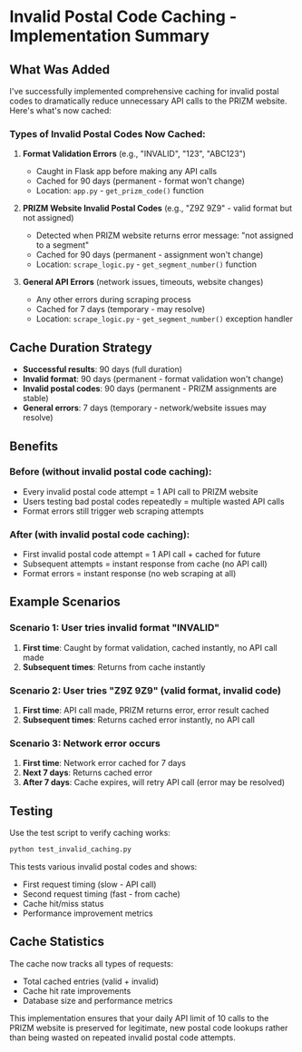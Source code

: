 # Invalid Postal Code Caching - Implementation Summary

## What Was Added

I've successfully implemented comprehensive caching for invalid postal codes to dramatically reduce unnecessary API calls to the PRIZM website. Here's what's now cached:

### Types of Invalid Postal Codes Now Cached:

1. **Format Validation Errors** (e.g., "INVALID", "123", "ABC123")

   - Caught in Flask app before making any API calls
   - Cached for 90 days (permanent - format won't change)
   - Location: `app.py` - `get_prizm_code()` function

2. **PRIZM Website Invalid Postal Codes** (e.g., "Z9Z 9Z9" - valid format but not assigned)

   - Detected when PRIZM website returns error message: "not assigned to a segment"
   - Cached for 90 days (permanent - assignment won't change)
   - Location: `scrape_logic.py` - `get_segment_number()` function

3. **General API Errors** (network issues, timeouts, website changes)
   - Any other errors during scraping process
   - Cached for 7 days (temporary - may resolve)
   - Location: `scrape_logic.py` - `get_segment_number()` exception handler

## Cache Duration Strategy

- **Successful results**: 90 days (full duration)
- **Invalid format**: 90 days (permanent - format validation won't change)
- **Invalid postal codes**: 90 days (permanent - PRIZM assignments are stable)
- **General errors**: 7 days (temporary - network/website issues may resolve)

## Benefits

### Before (without invalid postal code caching):

- Every invalid postal code attempt = 1 API call to PRIZM website
- Users testing bad postal codes repeatedly = multiple wasted API calls
- Format errors still trigger web scraping attempts

### After (with invalid postal code caching):

- First invalid postal code attempt = 1 API call + cached for future
- Subsequent attempts = instant response from cache (no API call)
- Format errors = instant response (no web scraping at all)

## Example Scenarios

### Scenario 1: User tries invalid format "INVALID"

1. **First time**: Caught by format validation, cached instantly, no API call made
2. **Subsequent times**: Returns from cache instantly

### Scenario 2: User tries "Z9Z 9Z9" (valid format, invalid code)

1. **First time**: API call made, PRIZM returns error, error result cached
2. **Subsequent times**: Returns cached error instantly, no API call

### Scenario 3: Network error occurs

1. **First time**: Network error cached for 7 days
2. **Next 7 days**: Returns cached error
3. **After 7 days**: Cache expires, will retry API call (error may be resolved)

## Testing

Use the test script to verify caching works:

```bash
python test_invalid_caching.py
```

This tests various invalid postal codes and shows:

- First request timing (slow - API call)
- Second request timing (fast - from cache)
- Cache hit/miss status
- Performance improvement metrics

## Cache Statistics

The cache now tracks all types of requests:

- Total cached entries (valid + invalid)
- Cache hit rate improvements
- Database size and performance metrics

This implementation ensures that your daily API limit of 10 calls to the PRIZM website is preserved for legitimate, new postal code lookups rather than being wasted on repeated invalid postal code attempts.
